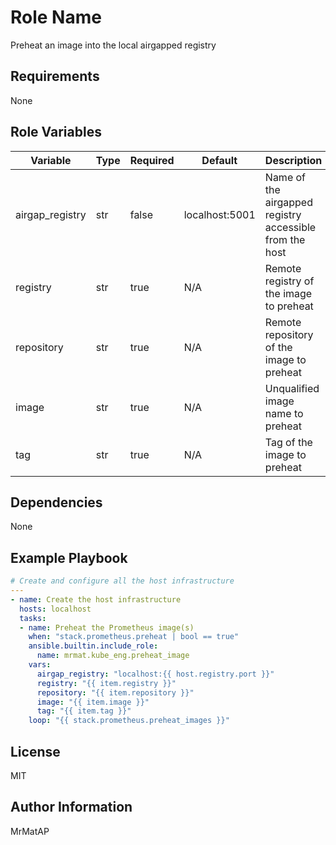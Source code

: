 Role Name
=========

Preheat an image into the local airgapped registry

Requirements
------------

None

Role Variables
--------------

| Variable        | Type | Required | Default        | Description                                             |
|-----------------|------|----------|----------------|---------------------------------------------------------|
| airgap_registry | str  | false    | localhost:5001 | Name of the airgapped registry accessible from the host |
| registry        | str  | true     | N/A            | Remote registry of the image to preheat                 |
| repository      | str  | true     | N/A            | Remote repository of the image to preheat               |
| image           | str  | true     | N/A            | Unqualified image name to preheat                       |
| tag             | str  | true     | N/A            | Tag of the image to preheat                             |

Dependencies
------------

None

Example Playbook
----------------

```yaml
# Create and configure all the host infrastructure
---
- name: Create the host infrastructure
  hosts: localhost
  tasks:
  - name: Preheat the Prometheus image(s)
    when: "stack.prometheus.preheat | bool == true"
    ansible.builtin.include_role:
      name: mrmat.kube_eng.preheat_image
    vars:
      airgap_registry: "localhost:{{ host.registry.port }}"
      registry: "{{ item.registry }}"
      repository: "{{ item.repository }}"
      image: "{{ item.image }}"
      tag: "{{ item.tag }}"
    loop: "{{ stack.prometheus.preheat_images }}"
```

License
-------

MIT

Author Information
------------------

MrMatAP
